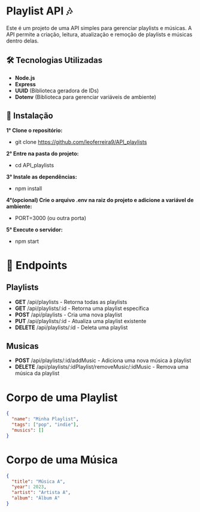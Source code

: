 # Playlist API 🎶
Este é um projeto de uma API simples para gerenciar playlists e músicas. A API permite a criação, leitura, atualização e remoção de playlists e músicas dentro delas.

## 🛠️ Tecnologias Utilizadas
- **Node.js**
- **Express**
- **UUID** (Biblioteca geradora de IDs)
- **Dotenv** (Biblioteca para gerenciar variáveis de ambiente)


## 🔧 Instalação

  **1° Clone o repositório:**
  - git clone https://github.com/leoferreira9/API_playlists

   **2° Entre na pasta do projeto:**
   - cd API_playlists

  **3° Instale as dependências:**
  - npm install
    
  **4°(opcional) Crie o arquivo .env na raiz do projeto e adicione a variável de ambiente:**
  - PORT=3000 (ou outra porta)

  **5° Execute o servidor:**
  - npm start

# 📄 Endpoints
## Playlists
  - **GET** /api/playlists - Retorna todas as playlists
  - **GET** /api/playlists/:id - Retorna uma playlist específica
  - **POST** /api/playlists - Cria uma nova playlist
  - **PUT** /api/playlists/:id - Atualiza uma playlist existente
  - **DELETE** /api/playlists/:id - Deleta uma playlist
## Musicas
  - **POST** /api/playlists/:id/addMusic - Adiciona uma nova música à playlist
  - **DELETE** /api/playlists/:idPlaylist/removeMusic/:idMusic - Remova uma música da playlist

# Corpo de uma Playlist
```json
{
  "name": "Minha Playlist",
  "tags": ["pop", "indie"],
  "musics": []
}
```


# Corpo de uma Música
```json
{
  "title": "Música A",
  "year": 2023,
  "artist": "Artista A",
  "album": "Álbum A"
}
```
